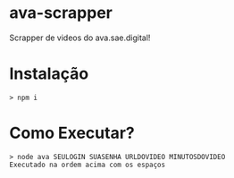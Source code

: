 # ava-scrapper
Scrapper de videos do ava.sae.digital!


# Instalação
```
> npm i
```

# Como Executar?
```
> node ava SEULOGIN SUASENHA URLDOVIDEO MINUTOSDOVIDEO
Executado na ordem acima com os espaços
```

